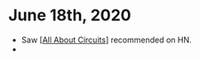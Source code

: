 # June 18th, 2020
- Saw [[All About Circuits]] recommended on HN.
- 

[//begin]: # "Autogenerated link references for markdown compatibility"
[All About Circuits]: ../all-about-circuits "All About Circuits"
[//end]: # "Autogenerated link references"